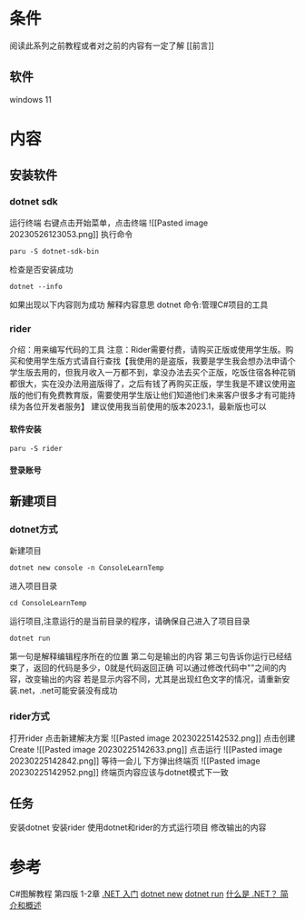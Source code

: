 # 条件
阅读此系列之前教程或者对之前的内容有一定了解
[[前言]]
## 软件
windows 11
# 内容
## 安装软件
### dotnet sdk
运行终端
右键点击开始菜单，点击终端
![[Pasted image 20230526123053.png]]
执行命令
```fish
paru -S dotnet-sdk-bin
```
检查是否安装成功
```fish
dotnet --info
```
如果出现以下内容则为成功
解释内容意思
dotnet 命令:管理C#项目的工具
### rider
介绍：用来编写代码的工具
注意：Rider需要付费，请购买正版或使用学生版。购买和使用学生版方式请自行查找【我使用的是盗版，我要是学生我会想办法申请个学生版去用的，但我月收入一万都不到，拿没办法去买个正版，吃饭住宿各种花销都很大，实在没办法用盗版得了，之后有钱了再购买正版，学生我是不建议使用盗版的他们有免费教育版，需要使用学生版让他们知道他们未来客户很多才有可能持续为各位开发者服务】
建议使用我当前使用的版本2023.1，最新版也可以
#### 软件安装
```fish
paru -S rider
```
#### 登录账号
## 新建项目
### dotnet方式 
新建项目
```fish
dotnet new console -n ConsoleLearnTemp
```
进入项目目录
```fish
cd ConsoleLearnTemp
```
运行项目,注意运行的是当前目录的程序，请确保自己进入了项目目录
```fish
dotnet run
```

第一句是解释编辑程序所在的位置
第二句是输出的内容
第三句告诉你运行已经结束了，返回的代码是多少，0就是代码返回正确
可以通过修改代码中""之间的内容，改变输出的内容
若是显示内容不同，尤其是出现红色文字的情况，请重新安装.net，.net可能安装没有成功
### rider方式
打开rider
点击新建解决方案
![[Pasted image 20230225142532.png]]
点击创建 Create
![[Pasted image 20230225142633.png]]
点击运行
![[Pasted image 20230225142842.png]]
等待一会儿
下方弹出终端页
![[Pasted image 20230225142952.png]]
终端页内容应该与dotnet模式下一致
## 任务
安装dotnet
安装rider
使用dotnet和rider的方式运行项目
修改输出的内容
# 参考
C#图解教程 第四版 1-2章
[.NET 入门](https://learn.microsoft.com/zh-cn/dotnet/core/get-started)
[dotnet new](https://learn.microsoft.com/zh-cn/dotnet/core/tools/dotnet-new)
[dotnet run](https://learn.microsoft.com/zh-cn/dotnet/core/tools/dotnet-run)
[什么是 .NET？ 简介和概述](https://learn.microsoft.com/zh-cn/dotnet/core/introduction)